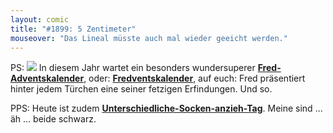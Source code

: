 ```yaml
---
layout: comic
title: "#1899: 5 Zentimeter"
mouseover: "Das Lineal müsste auch mal wieder geeicht werden."
---
```


PS:
<a href="http://www.fonflatter.de/advent10"><img src="http://www.fonflatter.de/adv10/erfindungen_s.png"></a>
In diesem Jahr wartet ein besonders wundersuperer <a href="http://www.fonflatter.de/advent10"><strong>Fred-Adventskalender</strong></a>, oder: <a href="http://www.fonflatter.de/advent10"><strong>Fredventskalender</strong></a>, auf euch: Fred präsentiert hinter jedem Türchen eine seiner fetzigen Erfindungen.
Und so.

PPS:
Heute ist zudem <a href="http://www.fonflatter.de/kalender"><strong>Unterschiedliche-Socken-anzieh-Tag</strong></a>. Meine sind ... äh ... beide schwarz.
